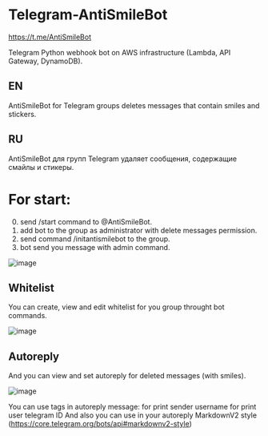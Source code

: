 # Telegram-AntiSmileBot
https://t.me/AntiSmileBot

Telegram Python webhook bot on AWS infrastructure (Lambda, API Gateway, DynamoDB).

## EN
AntiSmileBot for Telegram groups deletes messages that contain smiles and stickers.

## RU
AntiSmileBot для групп Telegram удаляет сообщения, содержащие смайлы и стикеры.


# For start:
0) send /start command to @AntiSmileBot.
1) add bot to the group as administrator with delete messages permission.
2) send command /initantismilebot to the group.
3) bot send you message with admin command.


![image](https://user-images.githubusercontent.com/5302940/218295987-2b2252bb-338f-4177-bcc0-61517bce1e8b.png)

## Whitelist
You can create, view and edit whitelist for you group throught bot commands.


![image](https://user-images.githubusercontent.com/5302940/218296181-d4d1e76e-b37b-477c-97d4-f61707ae00e1.png)

## Autoreply
And you can view and set autoreply for deleted messages (with smiles).


![image](https://user-images.githubusercontent.com/5302940/218296244-3568395e-01f8-42e1-8716-adc0813d0ff3.png)

You can use tags in autoreply message:
<sender-username> for print sender username
<sender-id> for print user telegram ID
And also you can use in your autoreply MarkdownV2 style (https://core.telegram.org/bots/api#markdownv2-style)




